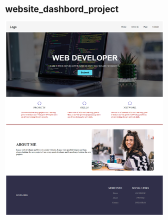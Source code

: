 # website_dashbord_project

![image alt](https://github.com/Amrenderkumar/website_dashbord_project/blob/6fac0697a2648a462c489d30108e7f644536d169/screenshort2.png)
